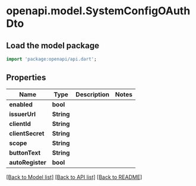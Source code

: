 # openapi.model.SystemConfigOAuthDto

## Load the model package
```dart
import 'package:openapi/api.dart';
```

## Properties
Name | Type | Description | Notes
------------ | ------------- | ------------- | -------------
**enabled** | **bool** |  | 
**issuerUrl** | **String** |  | 
**clientId** | **String** |  | 
**clientSecret** | **String** |  | 
**scope** | **String** |  | 
**buttonText** | **String** |  | 
**autoRegister** | **bool** |  | 

[[Back to Model list]](../README.md#documentation-for-models) [[Back to API list]](../README.md#documentation-for-api-endpoints) [[Back to README]](../README.md)


